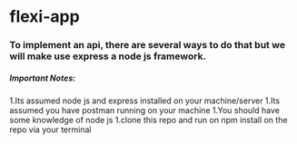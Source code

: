 # flexi-app

### To implement an api, there are several ways to do that but we will make use express a node js framework.

##### Important Notes:
1.Its assumed node js and express installed on your machine/server
1.Its assumed you have postman running on your machine
1.You should have some knowledge of node js
1.clone this repo and run on npm install on the repo via your terminal

